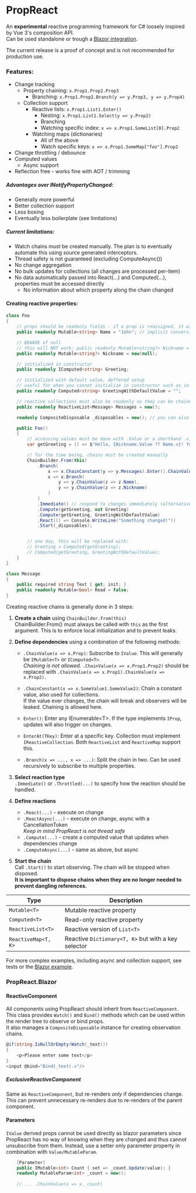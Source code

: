 ﻿# PropReact

An **experimental** reactive programming framework for C# loosely inspired by Vue 3's composition API.\
Can be used standalone or trough a [Blazor integration](#propreactblazor).

The current release is a proof of concept and is not recommended for production use.

### Features:

- Change tracking
    - Property chaining: `x.Prop1.Prop2.Prop3`
        - Branching: `x.Prop1.Prop2.Branch(y => y.Prop3, y => y.Prop4)`
    - Collection support
        - Reactive lists: `x.Prop1.List1.Enter()`
            - Nesting: `x.Prop1.List1.Select(y => y.Prop2)`
            - Branching
            - Watching specific index: `x => x.Prop1.SomeList[0].Prop2`
        - Watching maps (dictionaries)
            - All of the above
            - Watch specific keys: `x => x.Prop1.SomeMap["foo"].Prop2`
- Change throttling / debounce
- Computed values
    - Async support
- Reflection free - works fine with AOT / trimming

##### Advantages over INotifyPropertyChanged:

- Generally more powerful
- Better collection support
- Less boxing
- Eventually less boilerplate (see limitations)

##### Current limitations:

- Watch chains must be created manually. The plan is to eventually automate this using source generated interceptors.
- Thread safety is not guaranteed (excluding ComputeAsync())
- No change aggregation
- No bulk updates for collections (all changes are processed per-item)
- No data automatically passed into React(...) and Computed(...), properties must be accessed directly
    - No information about which property along the chain changed

#### Creating reactive properties:

```csharp
class Foo
{
    // props should be readonly fields - if a prop is reassigned, it will break existing observers
    public readonly Mutable<string> Name = "John"; // implicit conversion from T

    // BEWARE of null
    // this will NOT work: public readonly Mutable<string?> Nickname = null;
    public readonly Mutable<string?> Nickname = new(null);

    // initialized in constructor
    public readonly IComputed<string> Greeting;

    // initialized with default value, deffered setup
    // useful for when you cannot initialize in constructor such as in Blazor components
    public readonly Computed<string> GreetingWithDefaultValue = "";

    // reactive collections must also be readonly so they can be chained with .ChainConstant(...)
    public readonly ReactiveList<Message> Messages = new();

    readonly CompositeDisposable _disposables = new(); // you can also inherit from it or implement ICompositeDisposable

    public Foo()
    {
        // accessing values must be done with .Value or a shorthand .v, but implicit conversion is also available 
        var getGreeting = () => $"Hello, {Nickname.Value ?? Name.v}! You have {Messages.Count(x => !x.Read.v)} unread messages.";

        // for the time being, chains must be created manually
        ChainBuilder.From(this)
            .Branch(
                x => x.ChainConstant(y => y.Messages).Enter().ChainValue(y => y.Read),
                x => x.Branch(
                    y => y.ChainValue(z => z.Name),
                    y => y.ChainValue(z => z.Nickname)
                )
            )
            .Immediate() // respond to changes immediately (alternatively, use .Throttled(...))
            .Compute(getGreeting, out Greeting)
            .Compute(getGreeting, GreetingWithDefaultValue)
            .React(() => Console.WriteLine("Something changed!"))
            .Start(_disposables);


        // one day, this will be replaced with:
        // Greeting = Computed(getGreeting);
        // Computed(getGreeting, GreetingWithDefaultValue);
    }
}

class Message
{
    public required string Text { get; init; }
    public readonly Mutable<bool> Read = false;
}
```

Creating reactive chains is generally done in 3 steps:

1. **Create a chain** using `ChainBuilder.From(this)`\
   ChainBuilder.From() must always be called with `this` as the first argument.
   This is to enforce local initialization and to prevent leaks.
2. **Define dependencies** using a combination of the following methods:
    - `.ChainValue(x => x.Prop)`: Subscribe to `IValue`. This will generally be `IMutable<T>` or `IComputed<T>`.\
      *Chaining is not allowed.* `.ChainValue(x => x.Prop1.Prop2)` should be replaced
      with `.ChainValue(x => x.Prop1).ChainValue(x => x.Prop2).`

    - `.ChainConstant(x => x.SomeValue1.SomeValue2)`: Chain a constant value, also used for collections.\
      If the value ever changes, the chain will break and observers will be leaked. Chaining is allowed here.
    - `Enter()`: Enter any IEnumerable\<T\>. If the type implements `IProp`, updates will also trigger on changes.
    - `EnterAt(TKey)`: Enter at a specific key. Collection must implement `IReactiveCollection`. Both `ReactiveList`
      and `ReactiveMap` support this.
    - `.Branch(x => ..., x => ...)`: Split the chain in two. Can be used recursively to subscribe to multiple
      properties.

3. **Select reaction type**\
   `.Immediate()` or `.Throttled(...)` to specify how the reaction should be handled.
4. **Define reactions**
    - `.React(...)` - execute on change
    - `.ReactAsync(...)` - execute on change, async with a CancellationToken\
      *Keep in mind PropReact is not thread safe*
    - `.Compute(...)` - create a computed value that updates when dependencies change
    - `.ComputeAsync(...)` - same as above, but async
5. **Start the chain**\
   Call `.Start()` to start observing. The chain will be stopped when disposed.\
   **It is important to dispose chains when they are no longer needed to prevent dangling references.**

| Type                | Description                                         |
|---------------------|-----------------------------------------------------|
| `Mutable<T>`        | Mutable reactive property                           |
| `Computed<T>`       | Read-only reactive property                         |
| `ReactiveList<T>`   | Reactive version of `List<T>`                       |
| `ReactiveMap<T, K>` | Reactive `Dictionary<T, K>` but with a key selector |

For more complex examples, including async and collection support, see tests or
the [Blazor example](https://github.com/wihrl/PropReact/tree/main/samples/BlazorSample).

### PropReact.Blazor

#### ReactiveComponent

All components using PropReact should inherit from `ReactiveComponent`.\
This class provides `Watch()` and `Bind()` methods which can be used within the render tree to observe or bind props.\
It also manages a `CompositeDisposable` instance for creating observation chains.

```csharp
@if(string.IsNullOrEmpty(Watch(_text)))
{
    <p>Please enter some text</p>   
}
<input @bind="Bind(_text).v"/>
```

##### ExclusiveReactiveComponent

Same as `ReactiveComponent`, but re-renders *only* if dependencies change.\
This can prevent unnecessary re-renders due to re-renders of the parent component.

#### Parameters

`IValue` derived props cannot be used directly as blazor parameters since PropReact has no way of knowing
when they are changed and thus cannot unsubscribe from them. Instead, use a setter only parameter property in combination with `Value/MutableParam`.

```csharp
    [Parameter]
    public IMutable<int> Count { set => _count.Update(value); }
    readonly MutableParam<int> _count = new();
    
    // ... .ChainValue(x => x._count)
```